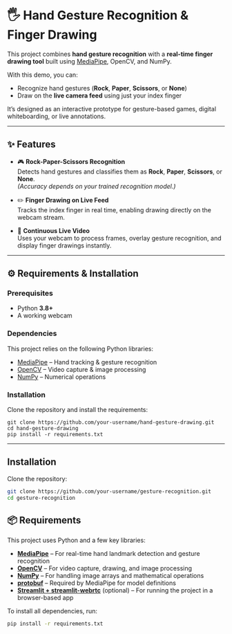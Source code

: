 # 🖐️ Hand Gesture Recognition & Finger Drawing  

This project combines **hand gesture recognition** with a **real-time finger drawing tool** built using [MediaPipe](https://mediapipe.dev/), OpenCV, and NumPy.  

With this demo, you can:  
- Recognize hand gestures (**Rock**, **Paper**, **Scissors**, or **None**)  
- Draw on the **live camera feed** using just your index finger  

It’s designed as an interactive prototype for gesture-based games, digital whiteboarding, or live annotations.  

---

## ✨ Features

- 🎮 **Rock-Paper-Scissors Recognition**  
  Detects hand gestures and classifies them as **Rock**, **Paper**, **Scissors**, or **None**.  
  *(Accuracy depends on your trained recognition model.)*  

- ✏️ **Finger Drawing on Live Feed**  
  Tracks the index finger in real time, enabling drawing directly on the webcam stream.  

- 🎥 **Continuous Live Video**  
  Uses your webcam to process frames, overlay gesture recognition, and display finger drawings instantly.  

---

## ⚙️ Requirements & Installation  

### Prerequisites  
- Python **3.8+**  
- A working webcam  

### Dependencies  
This project relies on the following Python libraries:  
- [MediaPipe](https://pypi.org/project/mediapipe/) – Hand tracking & gesture recognition  
- [OpenCV](https://pypi.org/project/opencv-python/) – Video capture & image processing  
- [NumPy](https://pypi.org/project/numpy/) – Numerical operations  

### Installation  

Clone the repository and install the requirements:  

```
git clone https://github.com/your-username/hand-gesture-drawing.git
cd hand-gesture-drawing
pip install -r requirements.txt
```

---

##  Installation

Clone the repository:

```bash
git clone https://github.com/your-username/gesture-recognition.git
cd gesture-recognition
```
## 📦 Requirements

This project uses Python and a few key libraries:

- **[MediaPipe](https://developers.google.com/mediapipe)** – For real-time hand landmark detection and gesture recognition  
- **[OpenCV](https://opencv.org/)** – For video capture, drawing, and image processing  
- **[NumPy](https://numpy.org/)** – For handling image arrays and mathematical operations  
- **[protobuf](https://protobuf.dev/)** – Required by MediaPipe for model definitions  
- **[Streamlit + streamlit-webrtc](https://github.com/whitphx/streamlit-webrtc)** (optional) – For running the project in a browser-based app  

To install all dependencies, run:

```bash
pip install -r requirements.txt
```
